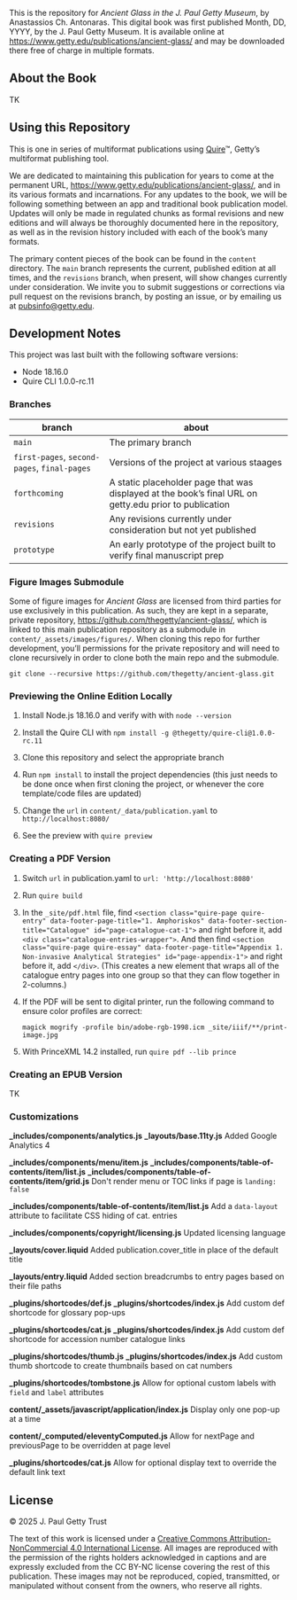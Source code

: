 This is the repository for *Ancient Glass in the J. Paul Getty Museum*, by Anastassios Ch. Antonaras. This digital book was first published Month, DD, YYYY, by the J. Paul Getty Museum. It is available online at https://www.getty.edu/publications/ancient-glass/ and may be downloaded there free of charge in multiple formats.

## About the Book

TK

## Using this Repository

This is one in series of multiformat publications using [Quire](http://quire.getty.edu)™, Getty’s multiformat publishing tool. 

We are dedicated to maintaining this publication for years to come at the permanent URL, https://www.getty.edu/publications/ancient-glass/, and in its various formats and incarnations. For any updates to the book, we will be following something between an app and traditional book publication model. Updates will only be made in regulated chunks as formal revisions and new editions and will always be thoroughly documented here in the repository, as well as in the revision history included with each of the book’s many formats.

The primary content pieces of the book can be found in the `content` directory. The `main` branch represents the current, published edition at all times, and the `revisions` branch, when present, will show changes currently under consideration. We invite you to submit suggestions or corrections via pull request on the revisions branch, by posting an issue, or by emailing us at [pubsinfo@getty.edu](mailto:pubsinfo@getty.edu).

## Development Notes

This project was last built with the following software versions:

- Node 18.16.0
- Quire CLI 1.0.0-rc.11

### Branches

| branch | about |
| --- | --- |
| `main` | The primary branch |
| `first-pages`, `second-pages`, `final-pages`| Versions of the project at various staages |
| `forthcoming` | A static placeholder page that was displayed at the book’s final URL on getty.edu prior to publication |
| `revisions` | Any revisions currently under consideration but not yet published |
| `prototype` | An early prototype of the project built to verify final manuscript prep |

### Figure Images Submodule

Some of figure images for *Ancient Glass* are licensed from third parties for use exclusively in this publication. As such, they are kept in a separate, private repository, https://github.com/thegetty/ancient-glass/, which is linked to this main publication repository as a submodule in `content/_assets/images/figures/`. When cloning this repo for further development, you’ll permissions for the private repository and will need to clone recursively in order to clone both the main repo and the submodule.

```
git clone --recursive https://github.com/thegetty/ancient-glass.git
```

### Previewing the Online Edition Locally

1. Install Node.js 18.16.0 and verify with with `node --version`

2. Install the Quire CLI with `npm install -g @thegetty/quire-cli@1.0.0-rc.11`

3. Clone this repository and select the appropriate branch

4. Run `npm install` to install the project dependencies (this just needs to be done once when first cloning the project, or whenever the core template/code files are updated)

5. Change the `url` in `content/_data/publication.yaml` to `http://localhost:8080/`

6. See the preview with `quire preview`

### Creating a PDF Version

1. Switch `url` in publication.yaml to `url: 'http://localhost:8080'`

2. Run `quire build`

3. In the `_site/pdf.html` file, find `<section class="quire-page quire-entry" data-footer-page-title="1. Amphoriskos" data-footer-section-title="Catalogue" id="page-catalogue-cat-1">` and right before it, add `<div class="catalogue-entries-wrapper">`. And then find `<section class="quire-page quire-essay" data-footer-page-title="Appendix 1. Non-invasive Analytical Strategies" id="page-appendix-1">` and right before it, add `</div>`. (This creates a new element that wraps all of the catalogue entry pages into one group so that they can flow together in 2-columns.)  

3. If the PDF will be sent to digital printer, run the following command to ensure color profiles are correct:

    ```
    magick mogrify -profile bin/adobe-rgb-1998.icm _site/iiif/**/print-image.jpg
    ```

4. With PrinceXML 14.2 installed, run `quire pdf --lib prince`

### Creating an EPUB Version

TK

### Customizations

**_includes/components/analytics.js**
**_layouts/base.11ty.js**
Added Google Analytics 4

**_includes/components/menu/item.js**
**_includes/components/table-of-contents/item/list.js**
**_includes/components/table-of-contents/item/grid.js**
Don't render menu or TOC links if page is `landing: false`

**_includes/components/table-of-contents/item/list.js**
Add a `data-layout` attribute to facilitate CSS hiding of cat. entries

**_includes/components/copyright/licensing.js** 
Updated licensing language

**_layouts/cover.liquid**
Added publication.cover_title in place of the default title

**_layouts/entry.liquid**
Added section breadcrumbs to entry pages based on their file paths

**_plugins/shortcodes/def.js**
**_plugins/shortcodes/index.js**
Add custom def shortcode for glossary pop-ups

**_plugins/shortcodes/cat.js**
**_plugins/shortcodes/index.js**
Add custom def shortcode for accession number catalogue links

**_plugins/shortcodes/thumb.js**
**_plugins/shortcodes/index.js**
Add custom thumb shortcode to create thumbnails based on cat numbers

**_plugins/shortcodes/tombstone.js**
Allow for optional custom labels with `field` and `label` attributes

**content/_assets/javascript/application/index.js**
Display only one pop-up at a time

**content/_computed/eleventyComputed.js**
Allow for nextPage and previousPage to be overridden at page level

**_plugins/shortcodes/cat.js**
Allow for optional display text to override the default link text

## License

© 2025 J. Paul Getty Trust

The text of this work is licensed under a <a href="https://creativecommons.org/licenses/by-nc/4.0/" target="_blank" rel="license">Creative Commons Attribution-NonCommercial 4.0 International License</a>. All images are reproduced with the permission of the rights holders acknowledged in captions and are expressly excluded from the CC BY-NC license covering the rest of this publication. These images may not be reproduced, copied, transmitted, or manipulated without consent from the owners, who reserve all rights. 